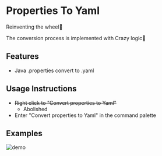 # Properties To Yaml

Reinventing the wheel🚗

The conversion process is implemented with Crazy logic🤗

## Features

- Java .properties convert to .yaml

## Usage Instructions

- ~~Right click to "Convert properties to Yaml"~~
  - Abolished
- Enter "Convert properties to Yaml" in the command palette

## Examples

![demo](https://raw.github.com/wiki/tanaka-x/prop2yaml/images/image.gif)
